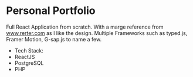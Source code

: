 # Personal Portfolio

Full React Application from scratch. With a marge reference from www.rerter.com as I like the design.
Multiple Frameworks such as typed.js, Framer Motion, G-sap.js to name a few. 

- Tech Stack:
- ReactJS
- PostgreSQL
- PHP

